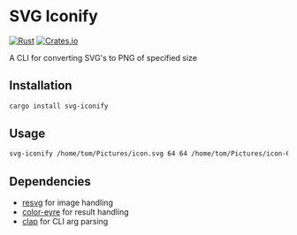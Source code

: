 # SVG Iconify
[![Rust][action-badge]][action-url]
[![Crates.io][crates-badge]][crates-url]

[action-badge]: https://github.com/TommyGymer/svg-inconify/actions/workflows/rust.yml/badge.svg
[action-url]: https://github.com/TommyGymer/svg-inconify/actions/workflows/rust.yml
[crates-badge]: https://img.shields.io/crates/v/svg-iconify.svg
[crates-url]: https://crates.io/crates/svg-iconify

A CLI for converting SVG's to PNG of specified size

## Installation
```bash
cargo install svg-iconify
```

## Usage
```bash
svg-iconify /home/tom/Pictures/icon.svg 64 64 /home/tom/Pictures/icon-64x64.png
```

## Dependencies
- [resvg](https://crates.io/crates/resvg) for image handling
- [color-eyre](https://crates.io/crates/color-eyre) for result handling
- [clap](https://crates.io/crates/clap) for CLI arg parsing
